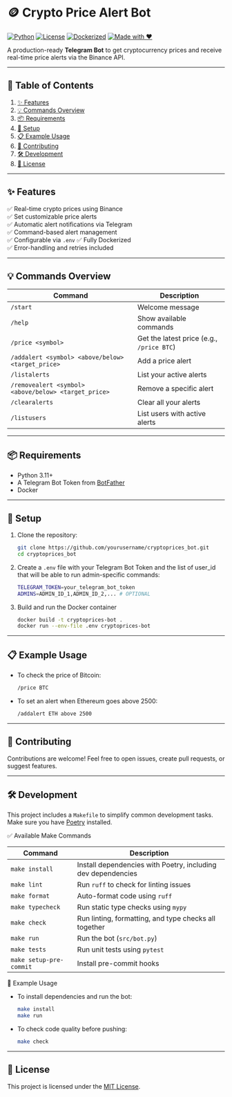 # 🪙 Crypto Price Alert Bot

[![Python](https://img.shields.io/badge/python-3.11%2B-blue)](https://www.python.org/downloads/)
[![License](https://img.shields.io/badge/license-MIT-green)](LICENSE)
[![Dockerized](https://img.shields.io/badge/docker-ready-blueviolet)](https://www.docker.com/)
[![Made with ❤️](https://img.shields.io/badge/made%20with-%E2%9D%A4-red)](#)

A production-ready **Telegram Bot** to get cryptocurrency prices and receive real-time price alerts via the Binance API.

---

## 📖 Table of Contents

1. [✨ Features](#-features)  
2. [💡 Commands Overview](#-commands-overview)  
3. [📦 Requirements](#-requirements)  
4. [🚀 Setup](#-setup)  
5. [📋 Example Usage](#-example-usage)  
6. [🤝 Contributing](#-contributing) 
8. [🛠 Development](#-development)
9. [📜 License](#-license)

---

## ✨ Features

✅ Real-time crypto prices using Binance  
✅ Set customizable price alerts  
✅ Automatic alert notifications via Telegram  
✅ Command-based alert management  
✅ Configurable via `.env`
✅ Fully Dockerized  
✅ Error-handling and retries included

---

## 💡 Commands Overview

| Command | Description |
|---------|-------------|
| `/start` | Welcome message |
| `/help` | Show available commands |
| `/price <symbol>` | Get the latest price (e.g., `/price BTC`) |
| `/addalert <symbol> <above/below> <target_price>` | Add a price alert |
| `/listalerts` | List your active alerts |
| `/removealert <symbol> <above/below> <target_price>` | Remove a specific alert |
| `/clearalerts` | Clear all your alerts |
| `/listusers` | List users with active alerts |

---

## 📦 Requirements

- Python 3.11+
- A Telegram Bot Token from [BotFather](https://t.me/botfather)
- Docker

---

## 🚀 Setup

1. Clone the repository:
    ```bash
    git clone https://github.com/yourusername/cryptoprices_bot.git
    cd cryptoprices_bot
2. Create a `.env` file with your Telegram Bot Token and the list of user_id that will be able to run admin-specific commands:
    ```bash
    TELEGRAM_TOKEN=your_telegram_bot_token
    ADMINS=ADMIN_ID_1,ADMIN_ID_2,... # OPTIONAL    
3. Build and run the Docker container
    ```bash
    docker build -t cryptoprices-bot .
    docker run --env-file .env cryptoprices-bot
---

## 📋 Example Usage

- To check the price of Bitcoin:
    ```bash
    /price BTC
- To set an alert when Ethereum goes above 2500:
    ```bash
    /addalert ETH above 2500
---

## 🤝 Contributing

Contributions are welcome! Feel free to open issues, create pull requests, or suggest features.

---

## 🛠 Development

This project includes a `Makefile` to simplify common development tasks. Make sure you have [Poetry](https://python-poetry.org/) installed.

✅ Available Make Commands

| Command                | Description                                         |
|------------------------|-----------------------------------------------------|
| `make install`         | Install dependencies with Poetry, including dev dependencies |
| `make lint`            | Run `ruff` to check for linting issues             |
| `make format`          | Auto-format code using `ruff`                      |
| `make typecheck`       | Run static type checks using `mypy`                |
| `make check`           | Run linting, formatting, and type checks all together |
| `make run`             | Run the bot (`src/bot.py`)                         |
| `make tests`           | Run unit tests using `pytest`                      |
| `make setup-pre-commit`| Install pre-commit hooks                           |


🧪 Example Usage

- To install dependencies and run the bot:
    ```bash
    make install
    make run
- To check code quality before pushing:
    ```bash
    make check
---

## 📜 License

This project is licensed under the [MIT License](https://opensource.org/license/mit).